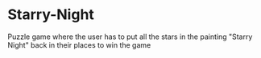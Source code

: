 # Starry-Night
Puzzle game where the user has to put all the stars in the painting "Starry Night" back in their places to win the game
